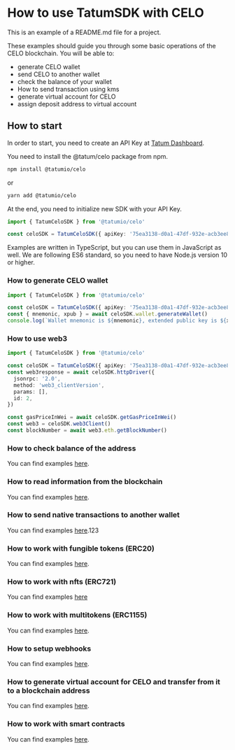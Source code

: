 # How to use TatumSDK with CELO

This is an example of a README.md file for a project.

These examples should guide you through some basic operations of the CELO blockchain. You will be able to:

- generate CELO wallet
- send CELO to another wallet
- check the balance of your wallet
- How to send transaction using kms
- generate virtual account for CELO
- assign deposit address to virtual account

## How to start

In order to start, you need to create an API Key at [Tatum Dashboard](https://dashboard.tatum.io).

You need to install the @tatum/celo package from npm.

```bash
npm install @tatumio/celo
```

or

```bash
yarn add @tatumio/celo
```

At the end, you need to initialize new SDK with your API Key.

```typescript
import { TatumCeloSDK } from '@tatumio/celo'

const celoSDK = TatumCeloSDK({ apiKey: '75ea3138-d0a1-47df-932e-acb3ee807dab' })
```

Examples are written in TypeScript, but you can use them in JavaScript as well. We are following ES6 standard, so you
need to have Node.js version 10 or higher.

### How to generate CELO wallet

```typescript
import { TatumCeloSDK } from '@tatumio/celo'

const celoSDK = TatumCeloSDK({ apiKey: '75ea3138-d0a1-47df-932e-acb3ee807dab' })
const { mnemonic, xpub } = await celoSDK.wallet.generateWallet()
console.log(`Wallet mnemonic is ${mnemonic}, extended public key is ${xpub}.`)
```

### How to use web3

```typescript
import { TatumCeloSDK } from '@tatumio/celo'

const celoSDK = TatumCeloSDK({ apiKey: '75ea3138-d0a1-47df-932e-acb3ee807dab' })
const web3response = await celoSDK.httpDriver({
  jsonrpc: '2.0',
  method: 'web3_clientVersion',
  params: [],
  id: 2,
})

const gasPriceInWei = await celoSDK.getGasPriceInWei()
const web3 = celoSDK.web3Client()
const blockNumber = await web3.eth.getBlockNumber()
```

### How to check balance of the address

You can find examples [here](./src/app/celo.balance.example.ts).

### How to read information from the blockchain

You can find examples [here](./src/app/celo.blockchain.example.ts).

### How to send native transactions to another wallet

You can find examples [here](./src/app/celo.tx.example.ts).123

### How to work with fungible tokens (ERC20)

You can find examples [here](./src/app/celo.erc20.example.ts).

### How to work with nfts (ERC721)

You can find examples [here](./src/app/celo.nft.example.ts)

### How to work with multitokens (ERC1155)

You can find examples [here](./src/app/celo.multitoken.example.ts).

### How to setup webhooks

You can find examples [here](./src/app/celo.subscriptions.example.ts).

### How to generate virtual account for CELO and transfer from it to a blockchain address

You can find examples [here](./src/app/celo.virtualAccount.example.ts).

### How to work with smart contracts

You can find examples [here](./src/app/celo.smartContract.example.ts).
